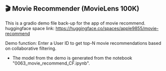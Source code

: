 ## 🎬 Movie Recommender (MovieLens 100K)
This is a gradio demo file back-up for the app of movie recommend.
huggingface space link: https://huggingface.co/spaces/apple9855/movie-recommend


Demo function: 
Enter a User ID to get top-N movie recommendations based on collaborative filtering.
- The model from the demo is generated from the notebook "0063_movie_recommend_CF.ipynb".
